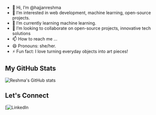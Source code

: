 - 👋 Hi, I’m @hajjanreshma
- 👀 I’m interested in web development, machine learning, open-source projects.
- 🌱 I’m currently learning machine learning.
- 💞️ I’m looking to collaborate on open-source projects, innovative tech solutions
- 📫 How to reach me ...
- 😄 Pronouns: she/her.
- ⚡ Fun fact: I love turning everyday objects into art pieces!


## My GitHub Stats
![Reshma's GitHub stats](https://github-readme-stats.vercel.app/api?username=hajjanreshma&show_icons=true&theme=radical)


## Let's Connect
[![LinkedIn](www.linkedin.com/in/hajjan-reshma-mansoori-36bb87244)

<!---
hajjanreshma/hajjanreshma is a ✨ special ✨ repository because its `README.md` (this file) appears on your GitHub profile.
You can click the Preview link to take a look at your changes.
--->
